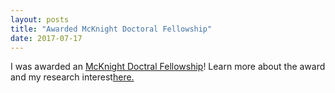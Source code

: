 ```yaml
---
layout: posts
title: "Awarded McKnight Doctoral Fellowship"
date: 2017-07-17
---
```


I was awarded an [McKnight Doctral Fellowship](https://www.fefonline.org/mdf.html)! Learn more about the award and my research interest[here.](https://faculty.eng.ufl.edu/machine-learning/2017/07/congratulations-to-joshua-peeples-for-earning-a-mcknight-doctoral-fellowship/)

